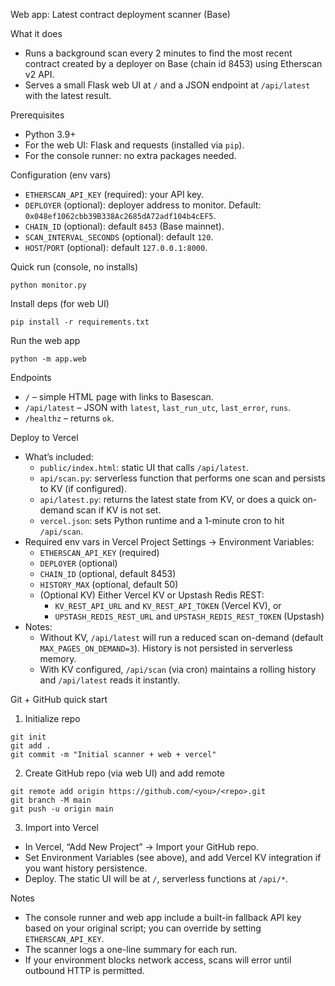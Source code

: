 Web app: Latest contract deployment scanner (Base)

What it does
- Runs a background scan every 2 minutes to find the most recent contract created by a deployer on Base (chain id 8453) using Etherscan v2 API.
- Serves a small Flask web UI at `/` and a JSON endpoint at `/api/latest` with the latest result.

Prerequisites
- Python 3.9+
- For the web UI: Flask and requests (installed via `pip`).
- For the console runner: no extra packages needed.

Configuration (env vars)
- `ETHERSCAN_API_KEY` (required): your API key.
- `DEPLOYER` (optional): deployer address to monitor. Default: `0x048ef1062cbb39B338Ac2685dA72adf104b4cEF5`.
- `CHAIN_ID` (optional): default `8453` (Base mainnet).
- `SCAN_INTERVAL_SECONDS` (optional): default `120`.
- `HOST`/`PORT` (optional): default `127.0.0.1:8000`.

Quick run (console, no installs)
```
python monitor.py
```

Install deps (for web UI)
```
pip install -r requirements.txt
```

Run the web app
```
python -m app.web
```

Endpoints
- `/` – simple HTML page with links to Basescan.
- `/api/latest` – JSON with `latest`, `last_run_utc`, `last_error`, `runs`.
- `/healthz` – returns `ok`.

Deploy to Vercel
- What’s included:
  - `public/index.html`: static UI that calls `/api/latest`.
  - `api/scan.py`: serverless function that performs one scan and persists to KV (if configured).
  - `api/latest.py`: returns the latest state from KV, or does a quick on-demand scan if KV is not set.
  - `vercel.json`: sets Python runtime and a 1-minute cron to hit `/api/scan`.
- Required env vars in Vercel Project Settings → Environment Variables:
  - `ETHERSCAN_API_KEY` (required)
  - `DEPLOYER` (optional)
  - `CHAIN_ID` (optional, default 8453)
  - `HISTORY_MAX` (optional, default 50)
  - (Optional KV) Either Vercel KV or Upstash Redis REST:
    - `KV_REST_API_URL` and `KV_REST_API_TOKEN` (Vercel KV), or
    - `UPSTASH_REDIS_REST_URL` and `UPSTASH_REDIS_REST_TOKEN` (Upstash)
- Notes:
  - Without KV, `/api/latest` will run a reduced scan on-demand (default `MAX_PAGES_ON_DEMAND=3`). History is not persisted in serverless memory.
  - With KV configured, `/api/scan` (via cron) maintains a rolling history and `/api/latest` reads it instantly.

Git + GitHub quick start
1) Initialize repo
```
git init
git add .
git commit -m "Initial scanner + web + vercel"
```
2) Create GitHub repo (via web UI) and add remote
```
git remote add origin https://github.com/<you>/<repo>.git
git branch -M main
git push -u origin main
```
3) Import into Vercel
- In Vercel, “Add New Project” → Import your GitHub repo.
- Set Environment Variables (see above), and add Vercel KV integration if you want history persistence.
- Deploy. The static UI will be at `/`, serverless functions at `/api/*`.

Notes
- The console runner and web app include a built-in fallback API key based on your original script; you can override by setting `ETHERSCAN_API_KEY`.
- The scanner logs a one-line summary for each run.
- If your environment blocks network access, scans will error until outbound HTTP is permitted.
